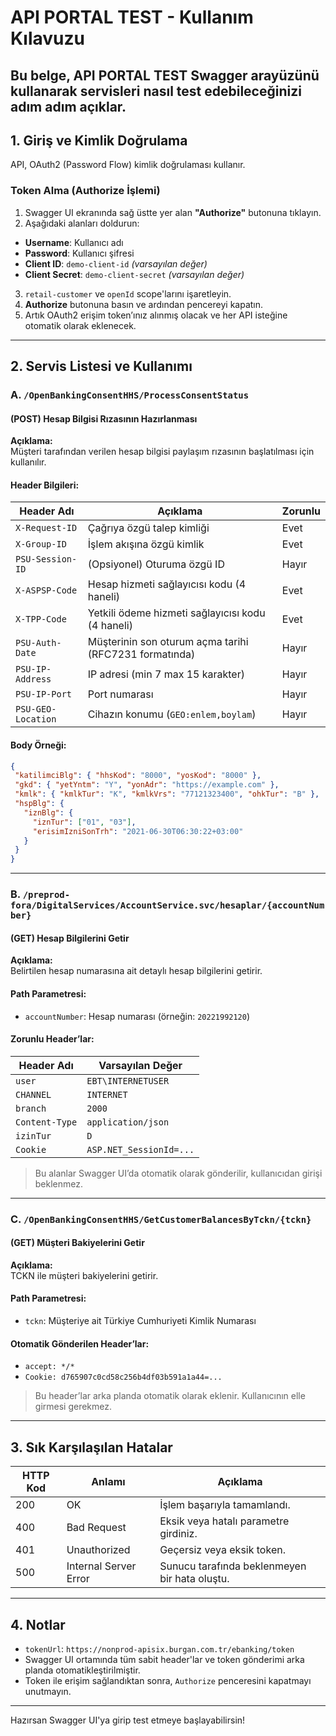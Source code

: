# API PORTAL TEST - Kullanım Kılavuzu
Bu belge, **API PORTAL TEST** Swagger arayüzünü kullanarak servisleri nasıl test edebileceğinizi adım adım açıklar.
---
## 1. Giriş ve Kimlik Doğrulama
API, OAuth2 (Password Flow) kimlik doğrulaması kullanır.
### Token Alma (Authorize İşlemi)
1. Swagger UI ekranında sağ üstte yer alan **"Authorize"** butonuna tıklayın.
2. Aşağıdaki alanları doldurun:
  - **Username**: Kullanıcı adı
  - **Password**: Kullanıcı şifresi
  - **Client ID**: `demo-client-id` *(varsayılan değer)*
  - **Client Secret**: `demo-client-secret` *(varsayılan değer)*
3. `retail-customer` ve `openId` scope'larını işaretleyin.
4. **Authorize** butonuna basın ve ardından pencereyi kapatın.
5. Artık OAuth2 erişim token’ınız alınmış olacak ve her API isteğine otomatik olarak eklenecek.
---
## 2. Servis Listesi ve Kullanımı
### A. `/OpenBankingConsentHHS/ProcessConsentStatus`  
#### (POST) Hesap Bilgisi Rızasının Hazırlanması
**Açıklama:**  
Müşteri tarafından verilen hesap bilgisi paylaşım rızasının başlatılması için kullanılır.
#### Header Bilgileri:
| Header Adı           | Açıklama                                                             | Zorunlu |
|----------------------|----------------------------------------------------------------------|---------|
| `X-Request-ID`       | Çağrıya özgü talep kimliği                                           | Evet    |
| `X-Group-ID`         | İşlem akışına özgü kimlik                                            | Evet    |
| `PSU-Session-ID`     | (Opsiyonel) Oturuma özgü ID                                          | Hayır   |
| `X-ASPSP-Code`       | Hesap hizmeti sağlayıcısı kodu (4 haneli)                            | Evet    |
| `X-TPP-Code`         | Yetkili ödeme hizmeti sağlayıcısı kodu (4 haneli)                    | Evet    |
| `PSU-Auth-Date`      | Müşterinin son oturum açma tarihi (RFC7231 formatında)               | Hayır   |
| `PSU-IP-Address`     | IP adresi (min 7 max 15 karakter)                                    | Hayır   |
| `PSU-IP-Port`        | Port numarası                                                        | Hayır   |
| `PSU-GEO-Location`   | Cihazın konumu (`GEO:enlem,boylam`)                                  | Hayır   |
#### Body Örneği:
```json
{
 "katilimciBlg": { "hhsKod": "8000", "yosKod": "8000" },
 "gkd": { "yetYntm": "Y", "yonAdr": "https://example.com" },
 "kmlk": { "kmlkTur": "K", "kmlkVrs": "77121323400", "ohkTur": "B" },
 "hspBlg": {
   "iznBlg": {
     "iznTur": ["01", "03"],
     "erisimIzniSonTrh": "2021-06-30T06:30:22+03:00"
   }
 }
}
```
---
### B. `/preprod-fora/DigitalServices/AccountService.svc/hesaplar/{accountNumber}`  
#### (GET) Hesap Bilgilerini Getir
**Açıklama:**  
Belirtilen hesap numarasına ait detaylı hesap bilgilerini getirir.
#### Path Parametresi:
- `accountNumber`: Hesap numarası (örneğin: `20221992120`)
#### Zorunlu Header’lar:
| Header Adı     | Varsayılan Değer        |
|----------------|--------------------------|
| `user`         | `EBT\INTERNETUSER`       |
| `CHANNEL`      | `INTERNET`               |
| `branch`       | `2000`                   |
| `Content-Type` | `application/json`       |
| `izinTur`      | `D`                      |
| `Cookie`       | `ASP.NET_SessionId=...`  |
> Bu alanlar Swagger UI’da otomatik olarak gönderilir, kullanıcıdan girişi beklenmez.
---
### C. `/OpenBankingConsentHHS/GetCustomerBalancesByTckn/{tckn}`  
#### (GET) Müşteri Bakiyelerini Getir
**Açıklama:**  
TCKN ile müşteri bakiyelerini getirir.
#### Path Parametresi:
- `tckn`: Müşteriye ait Türkiye Cumhuriyeti Kimlik Numarası
#### Otomatik Gönderilen Header’lar:
- `accept: */*`
- `Cookie: d765907c0cd58c256b4df03b591a1a44=...`
> Bu header’lar arka planda otomatik olarak eklenir. Kullanıcının elle girmesi gerekmez.
---
## 3. Sık Karşılaşılan Hatalar
| HTTP Kod | Anlamı                | Açıklama                                      |
|----------|------------------------|-----------------------------------------------|
| 200      | OK                     | İşlem başarıyla tamamlandı.                   |
| 400      | Bad Request            | Eksik veya hatalı parametre girdiniz.         |
| 401      | Unauthorized           | Geçersiz veya eksik token.                    |
| 500      | Internal Server Error  | Sunucu tarafında beklenmeyen bir hata oluştu. |
---
## 4. Notlar
- `tokenUrl`: `https://nonprod-apisix.burgan.com.tr/ebanking/token`
- Swagger UI ortamında tüm sabit header'lar ve token gönderimi arka planda otomatikleştirilmiştir.
- Token ile erişim sağlandıktan sonra, `Authorize` penceresini kapatmayı unutmayın.
---
Hazırsan Swagger UI'ya girip test etmeye başlayabilirsin!
